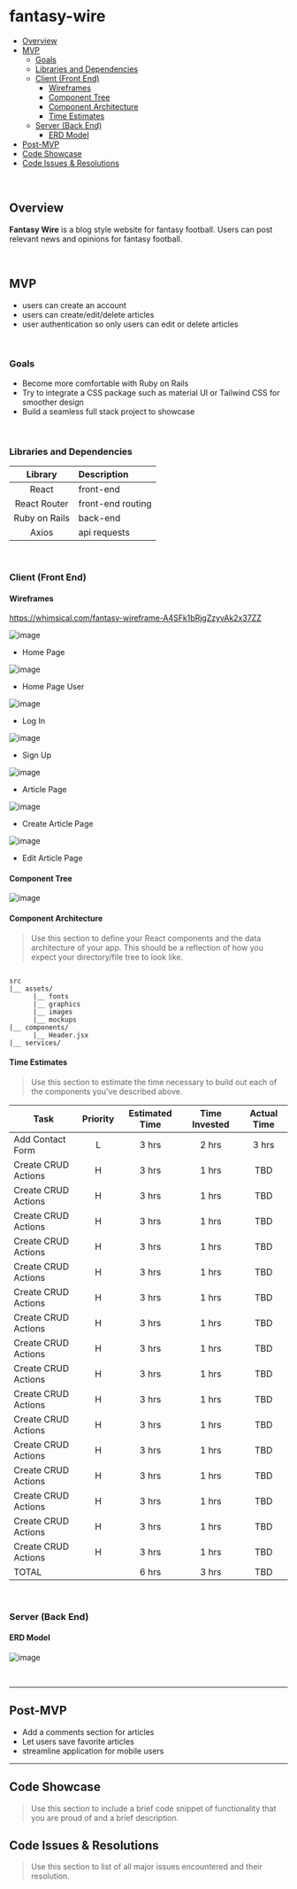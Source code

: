 # fantasy-wire
- [Overview](#overview)
- [MVP](#mvp)
  - [Goals](#goals)
  - [Libraries and Dependencies](#libraries-and-dependencies)
  - [Client (Front End)](#client-front-end)
    - [Wireframes](#wireframes)
    - [Component Tree](#component-tree)
    - [Component Architecture](#component-architecture)
    - [Time Estimates](#time-estimates)
  - [Server (Back End)](#server-back-end)
    - [ERD Model](#erd-model)
- [Post-MVP](#post-mvp)
- [Code Showcase](#code-showcase)
- [Code Issues & Resolutions](#code-issues--resolutions)

<br>

## Overview

**Fantasy Wire** is a blog style website for fantasy football. Users can post relevant news and opinions for fantasy football. 

<br>

## MVP

- users can create an account
- users can create/edit/delete articles
- user authentication so only users can edit or delete articles



<br>

### Goals

- Become more comfortable with Ruby on Rails
- Try to integrate a CSS package such as material UI or Tailwind CSS for smoother design
- Build a seamless full stack project to showcase


<br>

### Libraries and Dependencies



|     Library      | Description                                |
| :--------------: | :----------------------------------------- |
|      React       | front-end |
|   React Router   | front-end routing |
| Ruby on Rails | back-end |
|     Axios      | api requests |


<br>

### Client (Front End)

#### Wireframes

https://whimsical.com/fantasy-wireframe-A4SFk1bRjgZzyvAk2x37ZZ

![image](https://imgur.com/8xBpFio.png)

- Home Page

![image](https://imgur.com/s92GxJW.png)

- Home Page User

![image](https://imgur.com/lbCd5yJ.png)

- Log In

![image](https://imgur.com/F1JcbXt.png)

- Sign Up

![image](https://imgur.com/IMGECF7.png)

- Article Page

![image](https://imgur.com/45zob2G.png)

- Create Article Page

![image](https://imgur.com/PhC8DJJ.png)

- Edit Article Page

#### Component Tree

![image](https://imgur.com/tAOKBty.png)

#### Component Architecture

> Use this section to define your React components and the data architecture of your app. This should be a reflection of how you expect your directory/file tree to look like. 

``` structure

src
|__ assets/
      |__ fonts
      |__ graphics
      |__ images
      |__ mockups
|__ components/
      |__ Header.jsx
|__ services/

```

#### Time Estimates

> Use this section to estimate the time necessary to build out each of the components you've described above.

| Task                | Priority | Estimated Time | Time Invested | Actual Time |
| ------------------- | :------: | :------------: | :-----------: | :---------: |
| Add Contact Form    |    L     |     3 hrs      |     2 hrs     |    3 hrs    |
| Create CRUD Actions |    H     |     3 hrs      |     1 hrs     |     TBD     |
| Create CRUD Actions |    H     |     3 hrs      |     1 hrs     |     TBD     |
| Create CRUD Actions |    H     |     3 hrs      |     1 hrs     |     TBD     |
| Create CRUD Actions |    H     |     3 hrs      |     1 hrs     |     TBD     |
| Create CRUD Actions |    H     |     3 hrs      |     1 hrs     |     TBD     |
| Create CRUD Actions |    H     |     3 hrs      |     1 hrs     |     TBD     |
| Create CRUD Actions |    H     |     3 hrs      |     1 hrs     |     TBD     |
| Create CRUD Actions |    H     |     3 hrs      |     1 hrs     |     TBD     |
| Create CRUD Actions |    H     |     3 hrs      |     1 hrs     |     TBD     |
| Create CRUD Actions |    H     |     3 hrs      |     1 hrs     |     TBD     |
| Create CRUD Actions |    H     |     3 hrs      |     1 hrs     |     TBD     |
| Create CRUD Actions |    H     |     3 hrs      |     1 hrs     |     TBD     |
| Create CRUD Actions |    H     |     3 hrs      |     1 hrs     |     TBD     |
| Create CRUD Actions |    H     |     3 hrs      |     1 hrs     |     TBD     |
| Create CRUD Actions |    H     |     3 hrs      |     1 hrs     |     TBD     |
| Create CRUD Actions |    H     |     3 hrs      |     1 hrs     |     TBD     |
| TOTAL               |          |     6 hrs      |     3 hrs     |     TBD     |



<br>

### Server (Back End)

#### ERD Model

![image](https://imgur.com/ZGJ6n6y.png)

<br>

***

## Post-MVP

- Add a comments section for articles
- Let users save favorite articles
- streamline application for mobile users

***

## Code Showcase

> Use this section to include a brief code snippet of functionality that you are proud of and a brief description.

## Code Issues & Resolutions

> Use this section to list of all major issues encountered and their resolution.